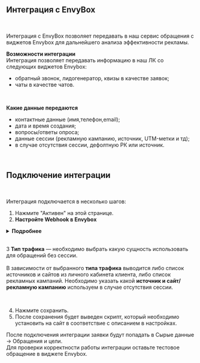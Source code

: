 ## Интеграция с EnvyBox
 <br />
 
Интеграция с EnvyBox позволяет передавать в наш сервис обращения с виджетов Envybox для дальнейшего анализа эффективности рекламы. <br />
 
**Возможности интеграции**  <br />
Интеграция позволяет передавать информацию в наш ЛК cо следующих виджетов Envybox:  

- обратный звонок, лидогенератор, квизы в качестве заявок;
- чаты  в качестве чатов.
<br />

**Какие данные передаются**    
  
- контактные данные (имя,телефон,email);  
- дата и время создания;  
- вопросы/ответы опроса;
- данные сессии (рекламную кампанию, источник, UTM-метки и тд);  
- в случае отсутствия сессии, дефолтную РК или источник.  
<br />


## Подключение интеграции  
 <br />  
 
Интеграция подключается в несколько шагов:  
1. Нажмите "Активен" на этой странице. <br />
2. **Настройте Webhook в Envybox**<br />

<details>
  <summary style="font-weight:bold;"> Подробнее </summary> <br />
  В  Envybox необходимо настроить Webhook на "Webhook url" сервиса CoMagic/UIS из настроек.<br />  
  a. Заходим в  Envybox и выбираем виджет, с которым необходимо произвести настройку и нажимаем настроить.<br />  
  b. Далее в настройках заходим в раздел "Интеграции".<br /> 
  c. В поле "WebHooks уведомления" добавляем наш "Webhook url", а также проставляем галочки в событиях, по которым необходимо слать Webhook.
 
   ![image](env_1.png)![image](env_2.png)  
  Для виджета обратного звонка нужно прожать чек-боксы для пунктов:  
  - Результат звонка (телефон, имя, почта, состоялся/не состоялся, длительность, запись разговора и т.п.)  
  - Заказ звонка в нерабочее время (телефон, имя, почта, откуда пришел, что искал, UTM-метки)  
  ![image](env_3.png)  
  Иначе происходит дублирование заявок.
  
</details> 
<br />

3 **Тип трафика** — необходимо выбрать какую сущность использовать для обращений без сессии. <br />  
В зависимости от выбранного **типа трафика** выводится либо список источников и сайтов  из личного кабинета клиента, либо список рекламных кампаний. Необходимо указать какой **источник и сайт/рекламную кампанию** используем в случае отсутствия сессии. <br /> 

<br />
 
4. Нажмите сохранить. <br />
5. После сохранения будет выведен скрипт, который необходимо установить на сайт в соответствие с описанием в настройках.<br />

После подключения интеграции заявки будут попадать в  Сырые данные -> Обращения и цели.  <br /> 
Для проверки корректности работы интеграции оставьте тестовое обращение в виджете Envybox. <br />


